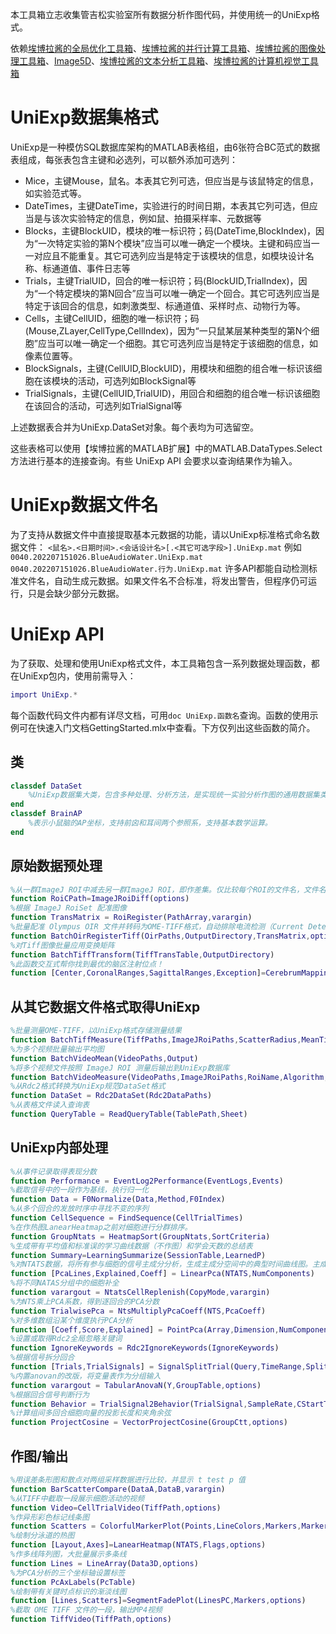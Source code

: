 本工具箱立志收集管吉松实验室所有数据分析作图代码，并使用统一的UniExp格式。

依赖[埃博拉酱的全局优化工具箱](https://ww2.mathworks.cn/matlabcentral/fileexchange/101368-plot-color-allocate-optimization)、[埃博拉酱的并行计算工具箱](https://ww2.mathworks.cn/matlabcentral/fileexchange/99194-parallel-computing)、[埃博拉酱的图像处理工具箱](https://ww2.mathworks.cn/matlabcentral/fileexchange/117015-image-processing-toolbox)、[Image5D](https://ww2.mathworks.cn/matlabcentral/fileexchange/114435-image5d-oir-tiff)、[埃博拉酱的文本分析工具箱](https://ww2.mathworks.cn/matlabcentral/fileexchange/125325-github-release-update)、[埃博拉酱的计算机视觉工具箱](https://ww2.mathworks.cn/matlabcentral/fileexchange/121812-text-render-binary-image)

# UniExp数据集格式 
UniExp是一种模仿SQL数据库架构的MATLAB表格组，由6张符合BC范式的数据表组成，每张表包含主键和必选列，可以额外添加可选列：
- Mice，主键Mouse，鼠名。本表其它列可选，但应当是与该鼠特定的信息，如实验范式等。
- DateTimes，主键DateTime，实验进行的时间日期，本表其它列可选，但应当是与该次实验特定的信息，例如鼠、拍摄采样率、元数据等
- Blocks，主键BlockUID，模块的唯一标识符；码(DateTime,BlockIndex)，因为“一次特定实验的第N个模块”应当可以唯一确定一个模块。主键和码应当一一对应且不能重复。其它可选列应当是特定于该模块的信息，如模块设计名称、标通道值、事件日志等
- Trials，主键TrialUID，回合的唯一标识符；码(BlockUID,TrialIndex)，因为“一个特定模块的第N回合”应当可以唯一确定一个回合。其它可选列应当是特定于该回合的信息，如刺激类型、标通道值、采样时点、动物行为等。
- Cells，主键CellUID，细胞的唯一标识符；码(Mouse,ZLayer,CellType,CellIndex)，因为“一只鼠某层某种类型的第N个细胞”应当可以唯一确定一个细胞。其它可选列应当是特定于该细胞的信息，如像素位置等。
- BlockSignals，主键(CellUID,BlockUID)，用模块和细胞的组合唯一标识该细胞在该模块的活动，可选列如BlockSignal等
- TrialSignals，主键(CellUID,TrialUID)，用回合和细胞的组合唯一标识该细胞在该回合的活动，可选列如TrialSignal等

上述数据表合并为UniExp.DataSet对象。每个表均为可选留空。

这些表格可以使用【埃博拉酱的MATLAB扩展】中的MATLAB.DataTypes.Select方法进行基本的连接查询。有些 UniExp API 会要求以查询结果作为输入。
# UniExp数据文件名
为了支持从数据文件中直接提取基本元数据的功能，请以UniExp标准格式命名数据文件：
`<鼠名>.<日期时间>.<会话设计名>[.<其它可选字段>].UniExp.mat`
例如
`0040.202207151026.BlueAudioWater.UniExp.mat`
`0040.202207151026.BlueAudioWater.行为.UniExp.mat`
许多API都能自动检测标准文件名，自动生成元数据。如果文件名不合标准，将发出警告，但程序仍可运行，只是会缺少部分元数据。
# UniExp API
为了获取、处理和使用UniExp格式文件，本工具箱包含一系列数据处理函数，都在UniExp包内，使用前需导入：
```MATLAB
import UniExp.*
```
每个函数代码文件内都有详尽文档，可用`doc UniExp.函数名`查询。函数的使用示例可在快速入门文档GettingStarted.mlx中查看。下方仅列出这些函数的简介。
## 类
```MATLAB
classdef DataSet
	%UniExp数据集大类，包含多种处理、分析方法，是实现统一实验分析作图的通用数据集类型。
end
classdef BrainAP
	%表示小鼠脑的AP坐标，支持前囟和耳间两个参照系，支持基本数学运算。
end
```
## 原始数据预处理
```MATLAB
%从一群ImageJ ROI中减去另一群ImageJ ROI，即作差集。仅比较每个ROI的文件名，文件名相同即认为ROI相同。
function RoiCPath=ImageJRoiDiff(options)
%根据 ImageJ RoiSet 配准图像
function TransMatrix = RoiRegister(PathArray,varargin)
%批量配准 Olympus OIR 文件并转码为OME-TIFF格式，自动排除电流检测（Current Detector, CD）通道
function BatchOirRegisterTiff(OirPaths,OutputDirectory,TransMatrix,options)
%对Tiff图像批量应用变换矩阵
function BatchTiffTransform(TiffTransTable,OutputDirectory)
%此函数交互式帮你找到最优的脑区注射位点！
function [Center,CoronalRanges,SagittalRanges,Exception]=CerebrumMapping(APRange,MLRange,options)
```
## 从其它数据文件格式取得UniExp
```MATLAB
%批量测量OME-TIFF，以UniExp格式存储测量结果
function BatchTiffMeasure(TiffPaths,ImageJRoiPaths,ScatterRadius,MeanTiff,Quantile,options)
%为多个视频批量输出平均图
function BatchVideoMean(VideoPaths,Output)
%将多个视频文件按照 ImageJ ROI 测量后输出到UniExp数据库
function BatchVideoMeasure(VideoPaths,ImageJRoiPaths,RoiName,Algorithm,options)
%从Rdc2格式转换为UniExp规范DataSet格式
function DataSet = Rdc2DataSet(Rdc2DataPaths)
%从表格文件读入查询表
function QueryTable = ReadQueryTable(TablePath,Sheet)
```
## UniExp内部处理
```MATLAB
%从事件记录取得表现分数
function Performance = EventLog2Performance(EventLogs,Events)
%截取信号中的一段作为基线，执行归一化
function Data = F0Normalize(Data,Method,F0Index)
%从多个回合的发放时序中寻找不变的序列
function CellSequence = FindSequence(CellTrialTimes)
%在作热图LanearHeatmap之前对细胞进行分群排序。
function GroupNtats = HeatmapSort(GroupNtats,SortCriteria)
%生成带有平均值和标准误的学习曲线数据（不作图）和学会天数的总结表
function Summary=LearningSummarize(SessionTable,LearnedP)
%对NTATS数据，将所有参与细胞的信号主成分分析，生成主成分空间中的典型时间曲线图。主成分是细胞的加权和。
function [PcaLines,Explained,Coeff] = LinearPca(NTATS,NumComponents)
%将不同NATAS分组中的细胞补全
function varargout = NtatsCellReplenish(CopyMode,varargin)
%为NTS乘上PCA系数，得到逐回合的PCA分数
function TrialwisePca = NtsMultiplyPcaCoeff(NTS,PcaCoeff)
%对多维数组沿某个维度执行PCA分析
function [Coeff,Score,Explained] = PointPca(Array,Dimension,NumComponents)
%设置或取得Rdc2全局忽略关键词
function IgnoreKeywords = Rdc2IgnoreKeywords(IgnoreKeywords)
%根据信号拆分回合
function [Trials,TrialSignals] = SignalSplitTrial(Query,TimeRange,SplitType,StdCutoff)
%内置anovan的改版，将变量表作为分组输入
function varargout = TabularAnovaN(Y,GroupTable,options)
%根据回合信号判断行为
function Behavior = TrialSignal2Behavior(TrialSignal,SampleRate,CStartTime,CEndTime,UStartTime,SignalType,ReferenceType,options)
%计算组间多回合细胞向量的投影长度和夹角余弦
function ProjectCosine = VectorProjectCosine(GroupCtt,options)
```
## 作图/输出
```MATLAB
%用误差条形图和散点对两组采样数据进行比较，并显示 t test p 值
function BarScatterCompare(DataA,DataB,varargin)
%从TIFF中截取一段展示细胞活动的视频
function Video=CellTrialVideo(TiffPath,options)
%作异形彩色标记线条图
function Scatters = ColorfulMarkerPlot(Points,LineColors,Markers,MarkerColors,options)
%绘制分泳道的热图
function [Layout,Axes]=LanearHeatmap(NTATS,Flags,options)
%作多线阵列图，大批量展示多条线
function Lines = LineArray(Data3D,options)
%为PCA分析的三个坐标轴设置标签
function PcAxLabels(PcTable)
%绘制带有关键时点标识的渐淡线图
function [Lines,Scatters]=SegmentFadePlot(LinesPC,Markers,options)
%截取 OME TIFF 文件的一段，输出MP4视频
function TiffVideo(TiffPath,options)
```